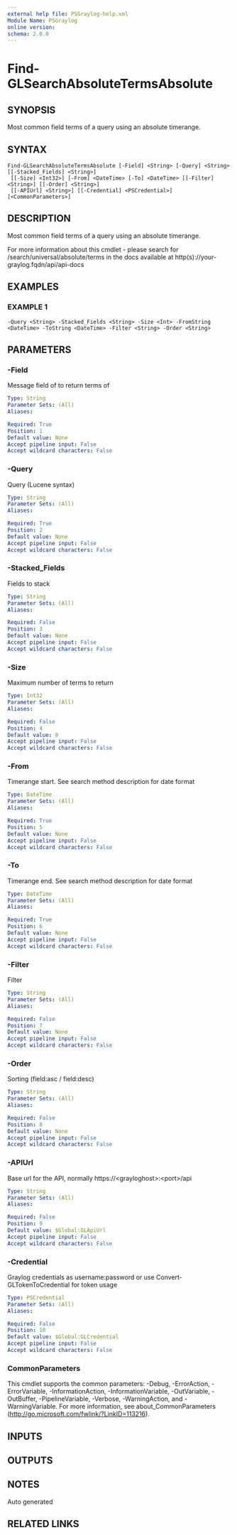 ```yaml
---
external help file: PSGraylog-help.xml
Module Name: PSGraylog
online version:
schema: 2.0.0
---
```


# Find-GLSearchAbsoluteTermsAbsolute

## SYNOPSIS
Most common field terms of a query using an absolute timerange.

## SYNTAX

```
Find-GLSearchAbsoluteTermsAbsolute [-Field] <String> [-Query] <String> [[-Stacked_Fields] <String>]
 [[-Size] <Int32>] [-From] <DateTime> [-To] <DateTime> [[-Filter] <String>] [[-Order] <String>]
 [[-APIUrl] <String>] [[-Credential] <PSCredential>] [<CommonParameters>]
```

## DESCRIPTION
Most common field terms of a query using an absolute timerange.


For more information about this cmdlet - please search for /search/universal/absolute/terms in the docs available at http(s)://your-graylog.fqdn/api/api-docs

## EXAMPLES

### EXAMPLE 1
```
-Query <String> -Stacked_Fields <String> -Size <Int> -FromString <DateTime> -ToString <DateTime> -Filter <String> -Order <String>
```

## PARAMETERS

### -Field
Message field of to return terms of

```yaml
Type: String
Parameter Sets: (All)
Aliases:

Required: True
Position: 1
Default value: None
Accept pipeline input: False
Accept wildcard characters: False
```

### -Query
Query (Lucene syntax)

```yaml
Type: String
Parameter Sets: (All)
Aliases:

Required: True
Position: 2
Default value: None
Accept pipeline input: False
Accept wildcard characters: False
```

### -Stacked_Fields
Fields to stack

```yaml
Type: String
Parameter Sets: (All)
Aliases:

Required: False
Position: 3
Default value: None
Accept pipeline input: False
Accept wildcard characters: False
```

### -Size
Maximum number of terms to return

```yaml
Type: Int32
Parameter Sets: (All)
Aliases:

Required: False
Position: 4
Default value: 0
Accept pipeline input: False
Accept wildcard characters: False
```

### -From
Timerange start.
See search method description for date format

```yaml
Type: DateTime
Parameter Sets: (All)
Aliases:

Required: True
Position: 5
Default value: None
Accept pipeline input: False
Accept wildcard characters: False
```

### -To
Timerange end.
See search method description for date format

```yaml
Type: DateTime
Parameter Sets: (All)
Aliases:

Required: True
Position: 6
Default value: None
Accept pipeline input: False
Accept wildcard characters: False
```

### -Filter
Filter

```yaml
Type: String
Parameter Sets: (All)
Aliases:

Required: False
Position: 7
Default value: None
Accept pipeline input: False
Accept wildcard characters: False
```

### -Order
Sorting (field:asc / field:desc)

```yaml
Type: String
Parameter Sets: (All)
Aliases:

Required: False
Position: 8
Default value: None
Accept pipeline input: False
Accept wildcard characters: False
```

### -APIUrl
Base url for the API, normally https://\<grayloghost\>:\<port\>/api

```yaml
Type: String
Parameter Sets: (All)
Aliases:

Required: False
Position: 9
Default value: $Global:GLApiUrl
Accept pipeline input: False
Accept wildcard characters: False
```

### -Credential
Graylog credentials as username:password or use Convert-GLTokenToCredential for token usage

```yaml
Type: PSCredential
Parameter Sets: (All)
Aliases:

Required: False
Position: 10
Default value: $Global:GLCredential
Accept pipeline input: False
Accept wildcard characters: False
```

### CommonParameters
This cmdlet supports the common parameters: -Debug, -ErrorAction, -ErrorVariable, -InformationAction, -InformationVariable, -OutVariable, -OutBuffer, -PipelineVariable, -Verbose, -WarningAction, and -WarningVariable. For more information, see about_CommonParameters (http://go.microsoft.com/fwlink/?LinkID=113216).

## INPUTS

## OUTPUTS

## NOTES
Auto generated

## RELATED LINKS
